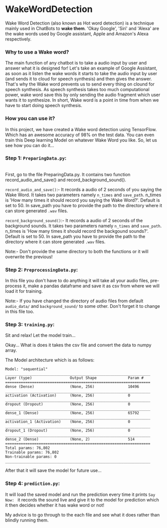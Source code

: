 # WakeWordDetection

Wake Word Detection (also known as Hot word detection) is a technique mainly used in ChatBots to **wake them**. 'Okay Google', 'Siri' and 'Alexa' are the wake words
used by Google assistant, Apple and Amazon's Alexa respectively.

### Why to use a Wake word?
The main function of any chatbot is to take a audio input by user and answer what it is designed for! Let's take an example of Google Assistant, as soon as it listen
the wake words it starts to take the audio input by user (and sends it to cloud for speech synthesis) and then gives the answer. That's why the Wake word prevents us 
to send every thing on clound for speech synthesis. As speech synthesis takes too much computational power, wake word save this by only sending the audio fragment which user wants it to synthesize.
In short, Wake word is a point in time from when we have to start doing speech synthesis.

### How you can use it?
In this project, we have created a Wake word detection using TensorFlow. Which has an awesome accuracy of 98% on the test data. You can even train this Deep learning Model on
whatever Wake Word you like. So, let us see how you can do it...

### Step 1: `PreparingData.py`:
<br>
First, go to the file PreparingData.py. It contains two function record_audio_and_save() and record_background_sound().


`record_audio_and_save()`:- It records a audio of 2 seconds of you saying the Wake Word. It takes two parameters namely `n_times` and `save_path`. n_times is 'How many times it
                            should record you saying the Wake Word?'. Default is set to 50. In save_path you have to provide the path to the directory where it can store generated
                            `.wav` files.
                            
`record_background_sound()`:- It records a audio of 2 seconds of the background sounds. It takes two parameters namely `n_times` and `save_path`. n_times is 'How many times it
                              should record the backgound sounds?'. Default is set to 50. In save_path you have to provide the path to the directory where it can store generated
                              `.wav` files.
 
 Note:- Don't provide the same directory to both the functions or it will overwrite the previous!
 
 ### Step 2: `PreprocessingData.py`:
 
In this file you don't have to do anything it will take all your audio files, pre-process it, make a pandas dataframe and save it as csv from where we will load it for
training.

Note:- If you have changed the directory of audio files from default `audio_data/` and `background_sound/` to some other. Don't forget it to change in this file too.

 ### Step 3: `training.py`:
 
 Sit and relax! Let the model train...
 
 Okay... What is does it takes the csv file and convert the data to numpy array.
 
The Model architecture which is as follows:

```
Model: "sequential"
_________________________________________________________________
Layer (type)                 Output Shape              Param #
=================================================================
dense (Dense)                (None, 256)               10496
_________________________________________________________________
activation (Activation)      (None, 256)               0
_________________________________________________________________
dropout (Dropout)            (None, 256)               0
_________________________________________________________________
dense_1 (Dense)              (None, 256)               65792
_________________________________________________________________
activation_1 (Activation)    (None, 256)               0
_________________________________________________________________
dropout_1 (Dropout)          (None, 256)               0
_________________________________________________________________
dense_2 (Dense)              (None, 2)                 514
=================================================================
Total params: 76,802
Trainable params: 76,802
Non-trainable params: 0
_________________________________________________________________
```

After that it will save the model for future use...


### Step 4: `prediction.py`:

It will load the saved model and run the prediction every time it prints `Say Now: ` it records the sound live and give it to the model for prediction which it then decides
whether it has wake word or not!


My advice is to go through to the each file and see what it does rather than blindly running them.
